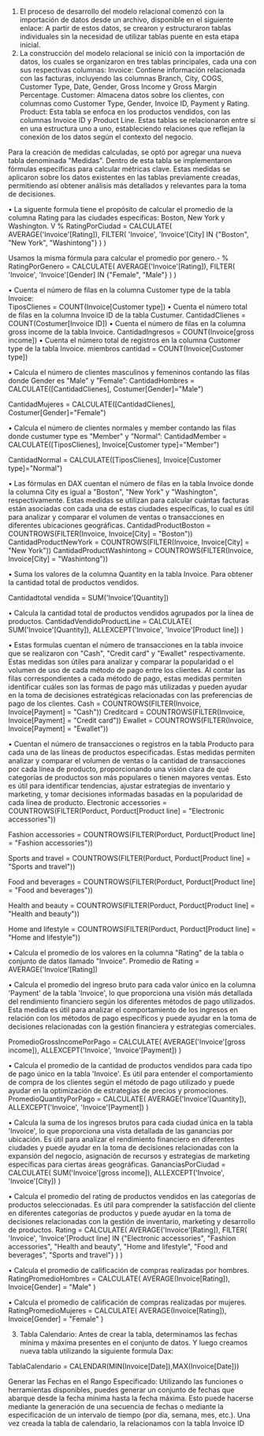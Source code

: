 1.	El proceso de desarrollo del modelo relacional comenzó con la importación de datos desde un archivo, disponible en el siguiente enlace:
 A partir de estos datos, se crearon y estructuraron tablas individuales sin la necesidad de utilizar tablas puente en esta etapa inicial.
2.	La construcción del modelo relacional se inició con la importación de datos, los cuales se organizaron en tres tablas principales, cada una con sus respectivas columnas:
Invoice: Contiene información relacionada con las facturas, incluyendo las columnas Branch, City, COGS, Customer Type, Date, Gender, Gross Income y Gross Margin Percentage.
Customer: Almacena datos sobre los clientes, con columnas como Customer Type, Gender, Invoice ID, Payment y Rating.
Product: Esta tabla se enfoca en los productos vendidos, con las columnas Invoice ID y Product Line.
Estas tablas se relacionaron entre sí en una estructura uno a uno, estableciendo relaciones que reflejan la conexión de los datos según el contexto del negocio.



Para la creación de medidas calculadas, se optó por agregar una nueva tabla denominada "Medidas". Dentro de esta tabla se implementaron fórmulas específicas para calcular métricas clave. Estas medidas se aplicaron sobre los datos existentes en las tablas previamente creadas, permitiendo así obtener análisis más detallados y relevantes para la toma de decisiones.

•	La siguente formula tiene el propósito de calcular el promedio de la columna Rating para las ciudades específicas: Boston, New York y Washington. V
% RatingPorCiudad = 
CALCULATE(
    AVERAGE('Invoice'[Rating]),
    FILTER(
        'Invoice',
        'Invoice'[City] IN {"Boston", "New York", "Washintong"}
    )
)



Usamos la misma fórmula para calcular el promedio por genero.-
% RatingPorGenero = 
CALCULATE(
    AVERAGE('Invoice'[Rating]),
    FILTER(
        'Invoice',
        'Invoice'[Gender] IN {"Female", "Male"}
    )
)


•	Cuenta el número de filas en la columna Customer type de la tabla Invoice:  
TiposClienes = COUNT(Invoice[Customer type])
•	Cuenta el número total de filas en la columna Invoice ID de la tabla Custumer.
CantidadClienes = COUNT(Costumer[Invoice ID])
•	Cuenta el número de filas en la columna gross income de la tabla Invoice.
CantidadIngresos = COUNT(Invoice[gross income])
•	Cuenta el número total de registros en la columna Customer type de la tabla Invoice.
miembros cantidad = COUNT(Invoice[Customer type])


•	Calcula el número de clientes masculinos y femeninos contando las filas donde Gender es "Male" y ”Female”:
CantidadHombres = CALCULATE([CantidadClienes],
Costumer[Gender]="Male")

CantidadMujeres = CALCULATE([CantidadClienes],
Costumer[Gender]="Female")

•	Calcula el número de clientes normales y member contando las filas donde custumer type es "Member" y ”Normal”:
CantidadMember = CALCULATE([TiposClienes],
Invoice[Customer type]="Member")

CantidadNormal = CALCULATE([TiposClienes],
Invoice[Customer type]="Normal")

•	Las fórmulas en DAX cuentan el número de filas en la tabla Invoice donde la columna City es igual a "Boston", "New York" y "Washington", respectivamente. Estas medidas se utilizan para calcular cuántas facturas están asociadas con cada una de estas ciudades específicas, lo cual es útil para analizar y comparar el volumen de ventas o transacciones en diferentes ubicaciones geográficas.
CantidadProductBoston = COUNTROWS(FILTER(Invoice, Invoice[City] = "Boston")) 
CantidadProductNewYork = COUNTROWS(FILTER(Invoice, Invoice[City] = "New York")) 
CantidadProductWashintong = COUNTROWS(FILTER(Invoice, Invoice[City] = "Washintong")) 


•	Suma los valores de la columna Quantity en la tabla Invoice.  Para obtener la cantidad total de productos vendidos.

Cantidadtotal vendida = SUM('Invoice'[Quantity])

•	Calcula la cantidad total de productos vendidos agrupados por la línea de productos.
CantidadVendidoProductLine = CALCULATE(
    SUM('Invoice'[Quantity]),
    ALLEXCEPT('Invoice', 'Invoice'[Product line])
) 

•	Estas formulas cuentan el número de transacciones en la tabla invoice que se realizaron con "Cash", "Credit card" y "Ewallet" respectivamente. Estas medidas son útiles para analizar y comparar la popularidad o el volumen de uso de cada método de pago entre los clientes. Al contar las filas correspondientes a cada método de pago, estas medidas permiten identificar cuáles son las formas de pago más utilizadas y pueden ayudar en la toma de decisiones estratégicas relacionadas con las preferencias de pago de los clientes.
Cash = COUNTROWS(FILTER(Invoice, Invoice[Payment] = "Cash")) 
Creditcard = COUNTROWS(FILTER(Invoice, Invoice[Payment] = "Credit card")) 
Ewallet = COUNTROWS(FILTER(Invoice, Invoice[Payment] = "Ewallet")) 


•	Cuentan el número de transacciones o registros en la tabla Producto para cada una de las líneas de productos especificadas. Estas medidas permiten analizar y comparar el volumen de ventas o la cantidad de transacciones por cada línea de producto, proporcionando una visión clara de qué categorías de productos son más populares o tienen mayores ventas. Esto es útil para identificar tendencias, ajustar estrategias de inventario y marketing, y tomar decisiones informadas basadas en la popularidad de cada línea de producto.
Electronic accessories = COUNTROWS(FILTER(Porduct, Porduct[Product line] = "Electronic accessories"))

Fashion accessories = COUNTROWS(FILTER(Porduct, Porduct[Product line] = "Fashion accessories")) 

Sports and travel = COUNTROWS(FILTER(Porduct, Porduct[Product line] = "Sports and travel")) 

Food and beverages = COUNTROWS(FILTER(Porduct, Porduct[Product line] = "Food and beverages")) 

Health and beauty = COUNTROWS(FILTER(Porduct, Porduct[Product line] = "Health and beauty"))

Home and lifestyle = COUNTROWS(FILTER(Porduct, Porduct[Product line] = "Home and lifestyle"))


•	Calcula el promedio de los valores en la columna "Rating" de la tabla o conjunto de datos llamado "Invoice".
Promedio de Rating = AVERAGE('Invoice'[Rating])

•	Calcula el promedio del ingreso bruto para cada valor único en la columna 'Payment' de la tabla 'Invoice', lo que proporciona una visión más detallada del rendimiento financiero según los diferentes métodos de pago utilizados. Esta medida es útil para analizar el comportamiento de los ingresos en relación con los métodos de pago específicos y puede ayudar en la toma de decisiones relacionadas con la gestión financiera y estrategias comerciales.

PromedioGrossIncomePorPago = 
CALCULATE(
    AVERAGE('Invoice'[gross income]),
    ALLEXCEPT('Invoice', 'Invoice'[Payment])
)

•	Calcula el promedio de la cantidad de productos vendidos para cada tipo de pago único en la tabla 'Invoice'. Es útil para entender el comportamiento de compra de los clientes según el método de pago utilizado y puede ayudar en la optimización de estrategias de precios y promociones.
PromedioQuantityPorPago = 
CALCULATE(
    AVERAGE('Invoice'[Quantity]),
    ALLEXCEPT('Invoice', 'Invoice'[Payment])
)


•	Calcula la suma de los ingresos brutos para cada ciudad única en la tabla 'Invoice', lo que proporciona una vista detallada de las ganancias por ubicación. Es útil para analizar el rendimiento financiero en diferentes ciudades y puede ayudar en la toma de decisiones relacionadas con la expansión del negocio, asignación de recursos y estrategias de marketing específicas para ciertas áreas geográficas.
GananciasPorCiudad = 
CALCULATE(
    SUM('Invoice'[gross income]),
    ALLEXCEPT('Invoice', 'Invoice'[City])
)


•	Calcula el promedio del rating de productos vendidos en las categorías de productos seleccionadas. Es útil para comprender la satisfacción del cliente en diferentes categorías de productos y puede ayudar en la toma de decisiones relacionadas con la gestión de inventario, marketing y desarrollo de productos.
Rating = 
CALCULATE(
    AVERAGE('Invoice'[Rating]),
    FILTER(
        'Invoice',
        'Invoice'[Product line] IN {"Electronic accessories", "Fashion accessories", "Health and beauty", "Home and lifestyle", "Food and beverages", "Sports and travel"}
    )
)

•	Calcula el promedio de calificación de compras realizadas por hombres.
RatingPromedioHombres = 
CALCULATE(
    AVERAGE(Invoice[Rating]),
    Invoice[Gender] = "Male"
)

•	Calcula el promedio de calificación de compras realizadas por mujeres.
RatingPromedioMujeres = 
CALCULATE(
    AVERAGE(Invoice[Rating]),
    Invoice[Gender] = "Female"
)


3.	Tabla Calendario: 
Antes de crear la tabla, determinamos las fechas mínima y máxima presentes en el conjunto de datos.   Y luego creamos nueva tabla utilizando la siguiente formula Dax: 

 TablaCalendario = CALENDAR(MIN(Invoice[Date]),MAX(Invoice[Date]))

Generar las Fechas en el Rango Especificado: Utilizando las funciones o herramientas disponibles, puedes generar un conjunto de fechas que abarque desde la fecha mínima hasta la fecha máxima. Esto puede hacerse mediante la generación de una secuencia de fechas o mediante la especificación de un intervalo de tiempo (por día, semana, mes, etc.).
Una vez creada la tabla de calendario, la relacionamos con la tabla Invoice ID  

